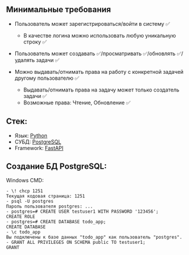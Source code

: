 ## Минимальные требования

- Пользователь может зарегистрироваться/войти в систему ✅

  - В качестве логина можно использовать любую уникальную строку ✅

- Пользователь может создавать ✅/просматривать ✅/обновлять ✅/удалять задачи ✅ 

- Можно выдавать/отнимать права на работу с конкретной задачей другому пользователю ✅
  - Выдавать/отнимать права на задачу может только создатель задачи ✅
  - Возможные права: Чтение, Обновление ✅

## Стек:

- Язык: [Python](https://www.python.org/)
- СУБД: [PostgreSQL](https://www.postgresql.org)
- Framework: [FastAPI](https://fastapi.tiangolo.com/)


## Создание БД PostgreSQL:
Windows CMD:
```
- \! chcp 1251  
Текущая кодовая страница: 1251
- psql -U postgres  
Пароль пользователя postgres: ...
- postgres=# CREATE USER testuser1 WITH PASSWORD '123456';  
CREATE ROLE  
- postgres=# CREATE DATABASE todo_app;  
CREATE DATABASE
- \c todo_app  
Вы подключены к базе данных "todo_app" как пользователь "postgres".
- GRANT ALL PRIVILEGES ON SCHEMA public TO testuser1;  
GRANT
```